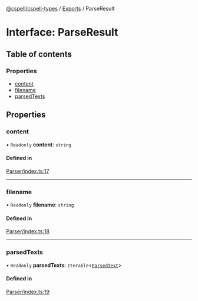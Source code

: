 [@cspell/cspell-types](../README.md) / [Exports](../modules.md) / ParseResult

# Interface: ParseResult

## Table of contents

### Properties

- [content](ParseResult.md#content)
- [filename](ParseResult.md#filename)
- [parsedTexts](ParseResult.md#parsedtexts)

## Properties

### content

• `Readonly` **content**: `string`

#### Defined in

[Parser/index.ts:17](https://github.com/streetsidesoftware/cspell/blob/b805b11/packages/cspell-types/src/Parser/index.ts#L17)

___

### filename

• `Readonly` **filename**: `string`

#### Defined in

[Parser/index.ts:18](https://github.com/streetsidesoftware/cspell/blob/b805b11/packages/cspell-types/src/Parser/index.ts#L18)

___

### parsedTexts

• `Readonly` **parsedTexts**: `Iterable`<[`ParsedText`](ParsedText.md)\>

#### Defined in

[Parser/index.ts:19](https://github.com/streetsidesoftware/cspell/blob/b805b11/packages/cspell-types/src/Parser/index.ts#L19)
